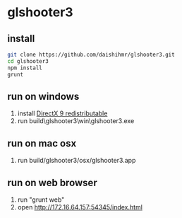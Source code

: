 glshooter3
==========

install
-------

~~~sh
git clone https://github.com/daishihmr/glshooter3.git
cd glshooter3
npm install
grunt
~~~

run on windows
--------------

 1. install [DirectX 9 redistributable](http://www.microsoft.com/en-us/download/details.aspx?id=8109)
 1. run build\glshooter3\win\glshooter3.exe

run on mac osx
--------------

 1. run build/glshooter3/osx/glshooter3.app

run on web browser
------------------

 1. run "grunt web"
 1. open http://172.16.64.157:54345/index.html
